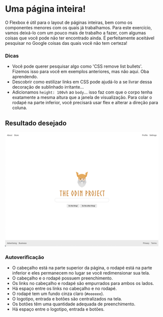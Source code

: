 # Uma página inteira!

O Flexbox é útil para o layout de páginas inteiras, bem como os componentes menores com os quais já trabalhamos. Para este exercício, vamos deixá-lo com um pouco mais de trabalho a fazer, com algumas coisas que você pode não ter encontrado ainda. É perfeitamente aceitável pesquisar no Google coisas das quais você não tem certeza!

### Dicas
- Você pode querer pesquisar algo como 'CSS remove list bullets'. Fizemos isso para você em exemplos anteriores, mas não aqui. Oba aprendendo.
- Descobrir como estilizar links em CSS pode ajudá-lo a se livrar dessa decoração de sublinhado irritante...
- Adicionamos `height: 100vh` ao `body`... isso faz com que o corpo tenha exatamente a mesma altura que a janela de visualização. Para colar o rodapé na parte inferior, você precisará usar flex e alterar a direção para coluna.

## Resultado desejado
![resultado desejado](./desired-outcome.png)

### Autoverificação

- O cabeçalho está na parte superior da página, o rodapé está na parte inferior e eles permanecem no lugar se você redimensionar sua tela.
- O cabeçalho e o rodapé possuem preenchimento.
- Os links no cabeçalho e rodapé são empurrados para ambos os lados.
- Há espaço entre os links no cabeçalho e no rodapé.
- O rodapé tem um fundo cinza claro (`#eeeeee`).
- O logotipo, entrada e botões são centralizados na tela.
- Os botões têm uma quantidade adequada de preenchimento.
- Há espaço entre o logotipo, entrada e botões.
